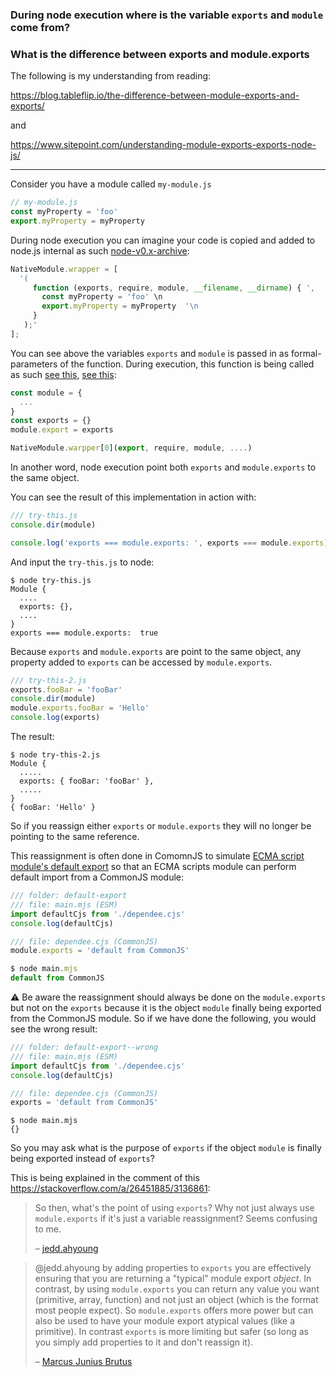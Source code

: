 



### During node execution where is the variable `exports` and `module` come from?

### What is the difference between exports and module.exports



The following is my understanding from reading:

https://blog.tableflip.io/the-difference-between-module-exports-and-exports/

and

https://www.sitepoint.com/understanding-module-exports-exports-node-js/

---



Consider you have a module called `my-module.js`

```javascript
// my-module.js
const myProperty = 'foo'
export.myProperty = myProperty
```

During node execution you can imagine your code is copied and added to node.js internal as such [node-v0.x-archive](https://github.com/nodejs/node-v0.x-archive/blob/832ec1cd507ed344badd2ed97d3da92975650a95/src/node.js#L792-L795):

```javascript
NativeModule.wrapper = [
  '(
     function (exports, require, module, __filename, __dirname) { ',
       const myProperty = 'foo' \n
       export.myProperty = myProperty  '\n
     }
   );'
];
```

You can see above the variables `exports` and `module` is passed in as formal-parameters of the function.  During execution, this function is being called as such [see this](https://github.com/nodejs/node-v0.x-archive/blob/832ec1cd507ed344badd2ed97d3da92975650a95/src/node.js#L802), [see this](https://github.com/nodejs/node-v0.x-archive/blob/832ec1cd507ed344badd2ed97d3da92975650a95/src/node.js#L802):

```javascript
const module = {
  ...
}
const exports = {}
module.export = exports

NativeModule.warpper[0](export, require, module, ....)
```

In another word, node execution point both `exports` and `module.exports` to the same object.

You can see the result of this implementation in action with:

```javascript
/// try-this.js
console.dir(module)

console.log('exports === module.exports: ', exports === module.exports)
```

And input the `try-this.js` to node:

```
$ node try-this.js
Module {
  ....
  exports: {},
  ....
}
exports === module.exports:  true
```

Because `exports` and `module.exports` are point to the same object, any property added to `exports` can be accessed by `module.exports`.

```javascript
/// try-this-2.js
exports.fooBar = 'fooBar'
console.dir(module)
module.exports.fooBar = 'Hello'
console.log(exports)
```

The result:

```
$ node try-this-2.js
Module {
  .....
  exports: { fooBar: 'fooBar' },
  .....
}
{ fooBar: 'Hello' }
```

So if you reassign either `exports` or `module.exports` they will no longer be pointing to the same reference.

This reassignment is often done in ComomnJS to simulate [ECMA script module's default export](https://nodejs.org/dist/latest-v12.x/docs/api/esm.html#esm_import_statements) so that an ECMA scripts module can perform default import from a CommonJS module:

```javascript
/// folder: default-export
/// file: main.mjs (ESM)
import defaultCjs from './dependee.cjs'
console.log(defaultCjs)

/// file: dependee.cjs (CommonJS)
module.exports = 'default from CommonJS'

$ node main.mjs
default from CommonJS
```

 ⚠️ Be aware the reassignment should always be done on the `module.exports` but not on the `exports` because it is the object `module`  finally being exported from the CommonJS module.  So if we have done the following, you would see the wrong result:

```javascript
/// folder: default-export--wrong
/// file: main.mjs (ESM)
import defaultCjs from './dependee.cjs'
console.log(defaultCjs)

/// file: dependee.cjs (CommonJS)
exports = 'default from CommonJS'
```

```
$ node main.mjs
{}
```

So you may ask what is the purpose of `exports` if the object `module` is finally being exported instead of `exports`?

This is being explained in the comment of this https://stackoverflow.com/a/26451885/3136861:

>
> So then, what's the point of using `exports`? Why not just always use `module.exports` if it's just a variable reassignment? Seems confusing to me.
>
> – [jedd.ahyoung](https://stackoverflow.com/users/677526/jedd-ahyoung)



> @jedd.ahyoung by adding properties to `exports` you are effectively ensuring that you are returning a "typical" module export *object*. In contrast, by using `module.exports` you can return any value you want (primitive, array, function) and not just an object (which is the format most people expect). So `module.exports` offers more power but can also be used to have your module export atypical values (like a primitive). In contrast `exports` is more limiting but safer (so long as you simply add properties to it and don't reassign it).
>
> – [Marcus Junius Brutus](https://stackoverflow.com/users/274677/marcus-junius-brutus)








